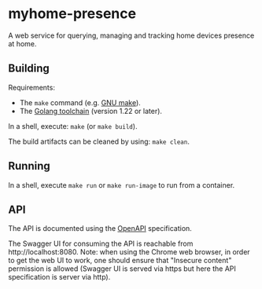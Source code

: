 # myhome-presence

A web service for querying, managing and tracking home devices presence at home.

## Building

Requirements:

* The `make` command (e.g. [GNU make](https://www.gnu.org/software/make/manual/make.html)).
* The [Golang toolchain](https://golang.org/doc/install) (version 1.22 or later).

In a shell, execute: `make` (or `make build`).

The build artifacts can be cleaned by using: `make clean`.

## Running

In a shell, execute `make run` or `make run-image` to run from a container.

## API

The API is documented using the [OpenAPI](https://swagger.io/specification/) specification.

The Swagger UI for consuming the API is reachable from http://localhost:8080.
Note: when using the Chrome web browser, in order to get the web UI to work, one should ensure that "Insecure content" permission is allowed (Swagger UI is served via https but here the API specification is server via http).
